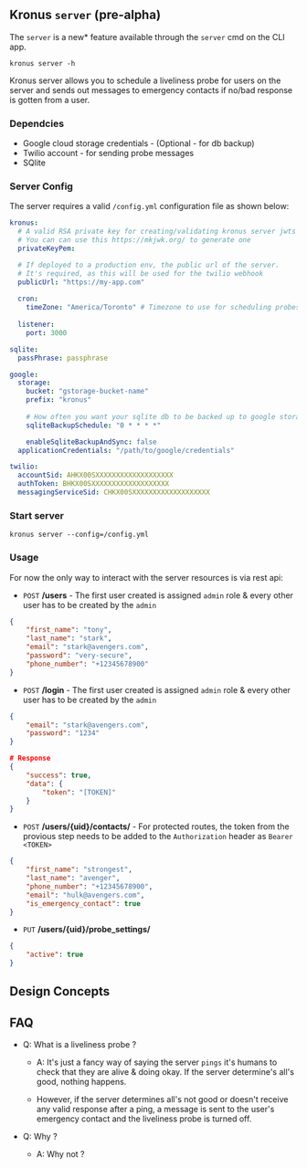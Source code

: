 ## Kronus `server` (pre-alpha)

The `server` is a new* feature available through the `server` cmd on the CLI app.
```
kronus server -h
```
Kronus server allows you to schedule a liveliness probe for users on the server and sends out messages to emergency contacts if no/bad response is gotten from a user.

### Dependcies
- Google cloud storage credentials - (Optional - for db backup)
- Twilio account - for sending probe messages
- SQlite

### Server Config
The server requires a valid `/config.yml` configuration file as shown below:
```yml
kronus:
  # A valid RSA private key for creating/validating kronus server jwts
  # You can can use this https://mkjwk.org/ to generate one
  privateKeyPem:

  # If deployed to a production env, the public url of the server.
  # It's required, as this will be used for the twilio webhook 
  publicUrl: "https://my-app.com"
  
  cron:
    timeZone: "America/Toronto" # Timezone to use for scheduling probes
  
  listener:
    port: 3000

sqlite:
  passPhrase: passphrase

google:
  storage:
    bucket: "gstorage-bucket-name"
    prefix: "kronus"
    
    # How often you want your sqlite db to be backed up to google storage in cron format
    sqliteBackupSchedule: "0 * * * *"

    enableSqliteBackupAndSync: false
  applicationCredentials: "/path/to/google/credentials"

twilio:
  accountSid: AHKX00SXXXXXXXXXXXXXXXXXXX
  authToken: BHKX00SXXXXXXXXXXXXXXXXXXX
  messagingServiceSid: CHKX00SXXXXXXXXXXXXXXXXXXX
```

### Start server
```
kronus server --config=/config.yml
```

### Usage
For now the only way to interact with the server resources is via rest api:

- `POST` **/users**  - The first user created is assigned `admin` role & every other user has to be created by the `admin`
```json
{
    "first_name": "tony",
    "last_name": "stark",
    "email": "stark@avengers.com",
    "password": "very-secure",
    "phone_number": "+12345678900"
}
```

- `POST` **/login**  - The first user created is assigned `admin` role & every other user has to be created by the `admin`
```json
{
    "email": "stark@avengers.com",
    "password": "1234"
}
```
```json
# Response
{
    "success": true,
    "data": {
        "token": "[TOKEN]"
    }
}
```
- `POST` **/users/{uid}/contacts/** - For protected routes, the token from the provious step needs to be added to the `Authorization` header as `Bearer <TOKEN>`
```json
{
    "first_name": "strongest",
    "last_name": "avenger",
    "phone_number": "+12345678900",
    "email": "hulk@avengers.com",
    "is_emergency_contact": true
}
```

- `PUT` **/users/{uid}/probe_settings/**
```json
{
    "active": true
}
```

## Design Concepts

## FAQ
- Q: What is a liveliness probe ?
    - A: It's just a fancy way of saying the server `pings` it's humans to check that they are alive & doing okay. If the server determine's all's good, nothing happens.
    
    - However, if the server determines all's not good or doesn't receive any valid response after a ping, a message is sent to the user's emergency contact and the liveliness probe is turned off.

- Q: Why ?
    - A: Why not ?
